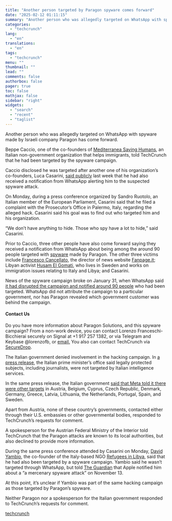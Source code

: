 ```yaml
---
title: "Another person targeted by Paragon spyware comes forward"
date: "2025-02-12 01:11:15"
summary: "Another person who was allegedly targeted on WhatsApp with spyware made by Israeli company Paragon has come forward. Beppe Caccio, one of the co-founders of Mediterranea Saving Humans, an Italian non-government organization that helps immigrants, told TechCrunch that he had been targeted by the spyware campaign. Caccio disclosed he was..."
categories:
  - "techcrunch"
lang:
  - "en"
translations:
  - "en"
tags:
  - "techcrunch"
menu: ""
thumbnail: ""
lead: ""
comments: false
authorbox: false
pager: true
toc: false
mathjax: false
sidebar: "right"
widgets:
  - "search"
  - "recent"
  - "taglist"
---
```


Another person who was allegedly targeted on WhatsApp with spyware made by Israeli company Paragon has come forward.

Beppe Caccio, one of the co-founders of [Mediterranea Saving Humans](https://mediterranearescue.org/en), an Italian non-government organization that helps immigrants, told TechCrunch that he had been targeted by the spyware campaign.

Caccio disclosed he was targeted after another one of his organization’s co-founders, Luca Casarini, [said publicly](https://techcrunch.com/2025/02/05/new-target-of-paragon-spyware-comes-forward/) last week that he had also received a notification from WhatsApp alerting him to the suspected spyware attack.

On Monday, during a press conference organized by Sandro Ruotolo, an Italian member of the European Parliament, Casarini said that he filed a complaint with the Prosecutor’s Office in Palermo, Italy, regarding the alleged hack. Casarini said his goal was to find out who targeted him and his organization.

“We don’t have anything to hide. Those who spy have a lot to hide,” said Casarini.

Prior to Caccio, three other people have also come forward saying they received a notification from WhatsApp about being among the around 90 people targeted with [spyware](https://techcrunch.com/2025/01/31/techcrunch-reference-guide-to-security-terminology/#spyware-commercial-government) made by Paragon. The other three victims include [Francesco Cancellato](http://fanpage.it/), the director of news website [Fanpage.it](http://fanpage.it/); Libyan activist [Husam El Gomati](https://www.theguardian.com/technology/2025/feb/03/critic-of-italy-libya-migration-pact-told-he-was-target-of-israeli-spyware), who lives in Sweden and works on immigration issues relating to Italy and Libya; and Casarini.

News of the spyware campaign broke on January 31, when WhatsApp said [it had disrupted the campaign and notified around 90 people](https://techcrunch.com/2025/01/31/whatsapp-says-it-disrupted-a-hacking-campaign-targeting-journalists-with-spyware/) who had been targeted. WhatsApp did not attribute the campaign to a particular government, nor has Paragon revealed which government customer was behind the campaign.

#### Contact Us

Do you have more information about Paragon Solutions, and this spyware campaign? From a non-work device, you can contact Lorenzo Franceschi-Bicchierai securely on Signal at +1 917 257 1382, or via Telegram and Keybase @lorenzofb, or [email](mailto:lorenzo@techcrunch.com/)[.](mailto:lorenzo@techcrunch.com/) You also can contact TechCrunch via [SecureDrop](https://techcrunch.com/got-a-tip/). 

The Italian government denied involvement in the hacking campaign. In [a press release](https://techcrunch.com/2025/02/06/spyware-maker-paragon-terminates-contract-with-italian-government-media-reports/), the Italian prime minister’s office said legally protected subjects, including journalists, were not targeted by Italian intelligence services.

In the same press release, the Italian government [said that Meta told it there were other targets](https://techcrunch.com/2025/02/05/paragon-spyware-used-to-target-citizens-across-europe-says-italian-government/) in Austria, Belgium, Cyprus, Czech Republic, Denmark, Germany, Greece, Latvia, Lithuania, the Netherlands, Portugal, Spain, and Sweden.

Apart from Austria, none of these country’s governments, contacted either through their U.S. embassies or other governmental bodies, responded to TechCrunch’s requests for comment.

A spokesperson for the Austrian Federal Ministry of the Interior told TechCrunch that the Paragon attacks are known to its local authorities, but also declined to provide more information.

During the same press conference attended by Casarini on Monday, [David Yambio](https://x.com/davidyambio), the co-founder of the Italy-based NGO [Refugees in Libya](https://t.co/qhLfTC9bOf), said that he had also been targeted by a spyware campaign. Yambio said he wasn’t targeted through WhatsApp, but told [The Guardian](https://www.theguardian.com/world/2025/feb/11/david-yambio-rights-activist-italy-phone-spyware) that Apple notified him about a “a mercenary spyware attack” on November 13.

At this point, it’s unclear if Yambio was part of the same hacking campaign as those targeted by Paragon’s spyware.

Neither Paragon nor a spokesperson for the Italian government responded to TechCrunch’s requests for comment.

[techcrunch](https://techcrunch.com/2025/02/11/another-person-targeted-by-paragon-spyware-comes-forward/)
